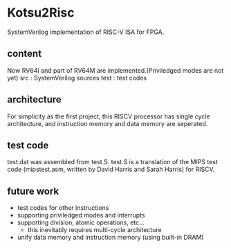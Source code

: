 # Kotsu2Risc
SystemVerilog implementation of RISC-V ISA for FPGA.

## content
Now RV64I and part of RV64M are implemented.(Priviledged modes are not yet)
src : SystemVerilog sources
test : test codes

## architecture
For simplicity as the first project, this RISCV processor has single cycle architecture, and instruction memory and data memory are seperated.

## test code
test.dat was assembled from test.S. 
test.S is a translation of the MIPS test code (mipstest.asm, written by David Harris and Sarah Harris)
for RISCV.

## future work
- test codes for other instructions
- supporting priviledged modes and interrupts
- supporting division, atomic operations, etc...
  - this inevitably requires multi-cycle architecture
- unify data memory and instruction memory (using built-in DRAM) 
